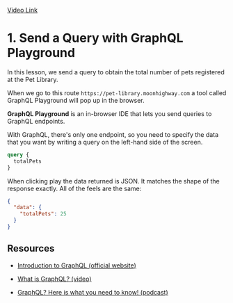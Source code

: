 [Video Link](https://egghead.io/lessons/graphql-send-a-query-with-graphql-playground)

# 1. Send a Query with GraphQL Playground

In this lesson, we send a query to obtain the total number of pets registered at the Pet Library.

When we go to this route `https://pet-library.moonhighway.com` a tool called GraphQL Playground will pop up in the browser.

**GraphQL Playground** is an in-browser IDE that lets you send queries to GraphQL endpoints.

With GraphQL, there's only one endpoint, so you need to specify the data that you want by writing a query on the left-hand side of the screen.

```graphql
query {
  totalPets
}
```

When clicking play the data returned is JSON. It matches the shape of the response exactly. All of the feels are the same:

```json
{
  "data": {
    "totalPets": 25
  }
}
```

## Resources

- [Introduction to GraphQL (official website)](https://graphql.org/learn/)

- [What is GraphQL? (video)](https://www.youtube.com/watch?v=VjXb3PRL9WI)

- [GraphQL? Here is what you need to know! (podcast)](https://syntax.fm/show/027/graphql-here-is-what-you-need-to-know)
